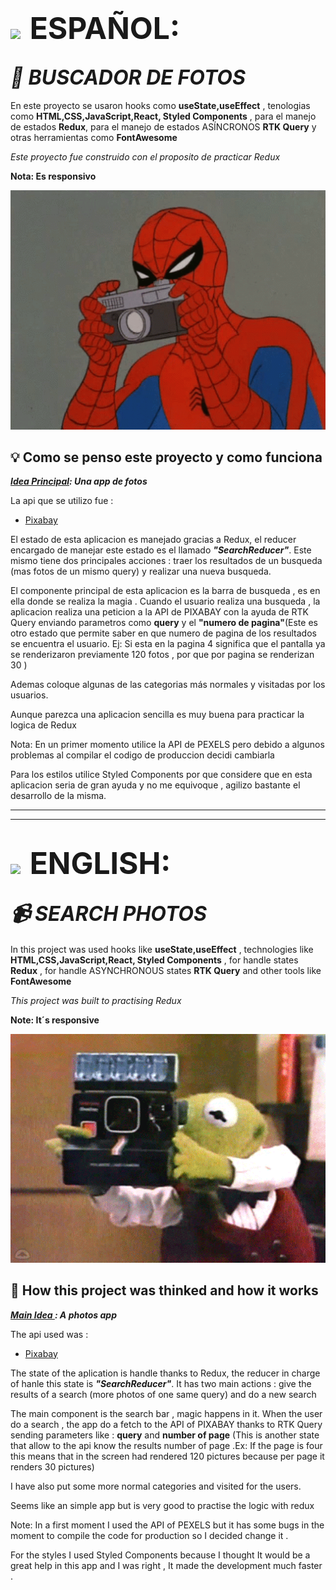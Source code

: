 # <img style="padding-right:0.5rem" src='https://img.freepik.com/vector-premium/bandera-argentina-bandera-argentina-ilustracion-vectorial_685751-66.jpg' width="50px" >  <span style="font-size:3rem">ESPAÑOL:</span>

## <i align="center" style="font-size:2rem">📣 BUSCADOR DE FOTOS</i>

En este proyecto se usaron hooks como **useState,useEffect** , tenologias como  **HTML,CSS,JavaScript,React, Styled Components** , para el manejo de estados **Redux**, para el manejo de estados ASÍNCRONOS **RTK Query** y otras herramientas como **FontAwesome**

 _Este proyecto fue construido con el proposito de practicar Redux_

**Nota: Es responsivo**
<p align="center">
<img width="600px" heigth="600px" src="./src/assets/spiderman.gif" alt="spiderman foto">
</p>

## 💡 Como se penso este proyecto y como funciona

**_<span style="text-decoration:underline">Idea Principal</span>: Una app de fotos_**

La api que se utilizo fue :
- [Pixabay](https://pixabay.com/api/)

El estado de esta aplicacion es manejado gracias a Redux, el reducer encargado de manejar este estado es el llamado **_"SearchReducer"_**. Este mismo tiene dos principales acciones : traer los resultados de un busqueda (mas fotos de un mismo query) y realizar una nueva busqueda.

El componente principal de esta aplicacion es la barra de busqueda , es en ella donde se realiza la magia . Cuando el usuario realiza una busqueda , la aplicacion realiza una peticion a la API de PIXABAY con la ayuda de RTK Query enviando parametros como **query** y el  **"numero de pagina"**(Este es otro estado que permite saber en que numero de pagina de los resultados se encuentra el usuario. Ej: Si esta en la pagina 4 significa que el pantalla ya se renderizaron previamente 120 fotos , por que por pagina se renderizan 30 )

Ademas coloque algunas de las categorias más normales y visitadas por los usuarios.

Aunque parezca una aplicacion sencilla es muy buena para practicar la logica de Redux 

Nota: En un primer momento utilice la API de PEXELS pero debido a algunos problemas al compilar el codigo de produccion decidi cambiarla

Para los estilos utilice Styled Components por que considere que en esta aplicacion seria de gran ayuda y no me equivoque , agilizo bastante el desarrollo de la misma.



----------------------------------------------------------------------------------------
----------------------------------------------------------------------------------------

# <img style="padding-right:0.5rem" src="https://img.freepik.com/vector-premium/gran-bretana-bandera-bandera-inglaterra-vector-icono-reino-unido-bandera-gran-bretana-10-eps_800531-104.jpg" width="50px"> <span style="font-size:3rem">ENGLISH:</span>

## <i align="center" style="font-size:2rem">📹 SEARCH PHOTOS</i>
 
In this project was used hooks like  **useState,useEffect** , technologies like  **HTML,CSS,JavaScript,React, Styled Components** , for  handle states **Redux** , for handle ASYNCHRONOUS states **RTK Query** and other tools like **FontAwesome**

_This project was built to practising Redux_

**Note: It´s responsive**
<p align="center">
<img width="600px" heigth="600px" src="./src/assets/muppet.gif" alt="muppet">
</p>

## 🤔 How this project was thinked and how it works

**_<span style="text-decoration:underline">Main Idea </span>: A photos app_**

The api used was : 
- [Pixabay](https://pixabay.com/api/)

The state of the aplication is handle thanks to Redux, the reducer in charge of hanle this state is **_"SearchReducer"_**. It has two main actions : give the results of a search (more photos of one same query) and  do a new search

The main component is the search bar , magic happens in it. When the user do a search , the app do a fetch to the API of PIXABAY thanks to RTK Query sending parameters like : **query** and **number of page** (This is another state that allow to the api know the results number of page .Ex: If the page is four this means that in the screen had rendered 120 pictures because per page it renders 30 pictures)

I have also put some more normal categories and visited  for the users.

Seems like an simple app but is very good to practise the logic with redux

Note: In a first moment  I used the API of PEXELS but it has some bugs in the moment to compile the code for production so I decided change it .

For the styles I used Styled Components because I thought  It would be a great help in this app and I was right , It made the development much faster .
